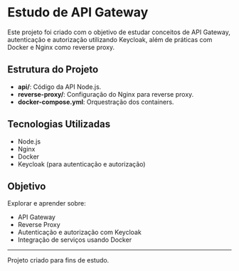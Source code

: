 # Estudo de API Gateway

Este projeto foi criado com o objetivo de estudar conceitos de API Gateway, autenticação e autorização utilizando Keycloak, além de práticas com Docker e Nginx como reverse proxy.

## Estrutura do Projeto
- **api/**: Código da API Node.js.
- **reverse-proxy/**: Configuração do Nginx para reverse proxy.
- **docker-compose.yml**: Orquestração dos containers.

## Tecnologias Utilizadas
- Node.js
- Nginx
- Docker
- Keycloak (para autenticação e autorização)

## Objetivo
Explorar e aprender sobre:
- API Gateway
- Reverse Proxy
- Autenticação e autorização com Keycloak
- Integração de serviços usando Docker

---
Projeto criado para fins de estudo.
